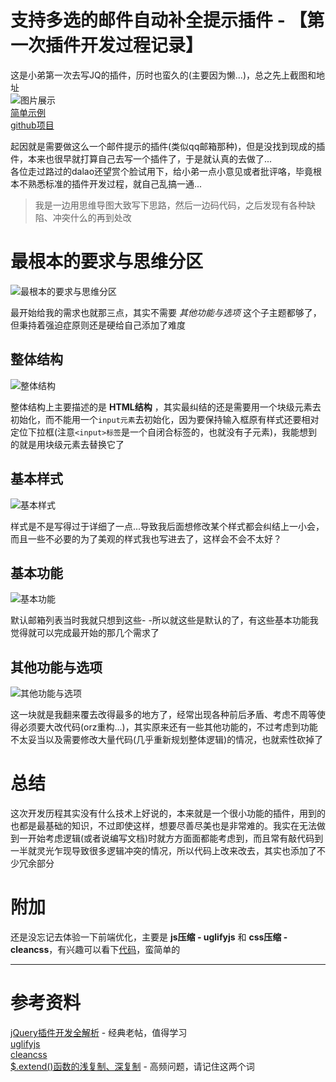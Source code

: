 支持多选的邮件自动补全提示插件 - 【第一次插件开发过程记录】
========

这是小弟第一次去写JQ的插件，历时也蛮久的(主要因为懒...)，总之先上截图和地址  
![图片展示](https://raw.githubusercontent.com/Cmd-Cmd/Cmd-Cmd.github.io/master/notes/javascript_jQuery/demo/multiSelMail/img/multiSelMail.gif)  
[简单示例](https://cmd-cmd.github.io/MultiSelMail/)  
[github项目](https://github.com/Cmd-Cmd/MultiSelMail)  

起因就是需要做这么一个邮件提示的插件(类似qq邮箱那种)，但是没找到现成的插件，本来也很早就打算自己去写一个插件了，于是就认真的去做了...  
各位走过路过的dalao还望赏个脸试用下，给小弟一点小意见或者批评咯，毕竟根本不熟悉标准的插件开发过程，就自己乱搞一通...  

> 我是一边用思维导图大致写下思路，然后一边码代码，之后发现有各种缺陷、冲突什么的再到处改  

# 最根本的要求与思维分区
![最根本的要求与思维分区](https://raw.githubusercontent.com/Cmd-Cmd/Cmd-Cmd.github.io/master/notes/javascript_jQuery/demo/multiSelMail/img/img1.png)  

最开始给我的需求也就那三点，其实不需要 *其他功能与选项* 这个子主题都够了，但秉持着强迫症原则还是硬给自己添加了难度  

## 整体结构
![整体结构](https://raw.githubusercontent.com/Cmd-Cmd/Cmd-Cmd.github.io/master/notes/javascript_jQuery/demo/multiSelMail/img/img2.png)  

整体结构上主要描述的是 **HTML结构** ，其实最纠结的还是需要用一个块级元素去初始化，而不能用一个`input元素`去初始化，因为要保持输入框原有样式还要相对定位下拉框(注意`<input>标签`是一个自闭合标签的，也就没有子元素)，我能想到的就是用块级元素去替换它了  

## 基本样式
![基本样式](https://raw.githubusercontent.com/Cmd-Cmd/Cmd-Cmd.github.io/master/notes/javascript_jQuery/demo/multiSelMail/img/img3.png)  

样式是不是写得过于详细了一点...导致我后面想修改某个样式都会纠结上一小会，而且一些不必要的为了美观的样式我也写进去了，这样会不会不太好？  

## 基本功能
![基本功能](https://raw.githubusercontent.com/Cmd-Cmd/Cmd-Cmd.github.io/master/notes/javascript_jQuery/demo/multiSelMail/img/img4.png)  

默认邮箱列表当时我就只想到这些- -所以就这些是默认的了，有这些基本功能我觉得就可以完成最开始的那几个需求了  

## 其他功能与选项
![其他功能与选项](https://raw.githubusercontent.com/Cmd-Cmd/Cmd-Cmd.github.io/master/notes/javascript_jQuery/demo/multiSelMail/img/img5.png)  

这一块就是我翻来覆去改得最多的地方了，经常出现各种前后矛盾、考虑不周等使得必须要大改代码(orz重构...)，其实原来还有一些其他功能的，不过考虑到功能不太妥当以及需要修改大量代码(几乎重新规划整体逻辑)的情况，也就索性砍掉了  

# 总结
这次开发历程其实没有什么技术上好说的，本来就是一个很小功能的插件，用到的也都是最基础的知识，不过即使这样，想要尽善尽美也是非常难的。我实在无法做到一开始考虑逻辑(或者说编写文档)时就方方面面都能考虑到，而且常有敲代码到一半就灵光乍现导致很多逻辑冲突的情况，所以代码上改来改去，其实也添加了不少冗余部分  

# 附加
还是没忘记去体验一下前端优化，主要是 **js压缩 - uglifyjs** 和 **css压缩 - cleancss**，有兴趣可以看下[代码](https://github.com/Cmd-Cmd/MultiSelMail/blob/master/index.js)，蛮简单的    

--------

# 参考资料
[jQuery插件开发全解析](http://www.iteye.com/topic/545971) - 经典老帖，值得学习  
[uglifyjs](https://www.npmjs.com/package/uglifyjs)  
[cleancss](https://www.npmjs.com/package/clean-css)  
[$.extend()函数的浅复制、深复制](http://bijian1013.iteye.com/blog/2255037) - 高频问题，请记住这两个词  
